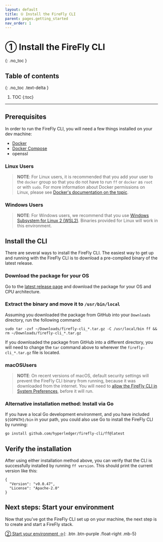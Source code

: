 ```yaml
---
layout: default
title: ① Install the FireFly CLI
parent: pages.getting_started
nav_order: 1
---
```


# ① Install the FireFly CLI

{: .no_toc }

## Table of contents

{: .no_toc .text-delta }

1. TOC
{:toc}

---

## Prerequisites

In order to run the FireFly CLI, you will need a few things installed on your dev machine:

- [Docker](https://www.docker.com/)
- [Docker Compose](https://docs.docker.com/compose/)
- openssl

### Linux Users

> **NOTE**: For Linux users, it is recommended that you add your user to the `docker` group so that you do not have to run `ff` or `docker` as `root` or with `sudo`. For more information about Docker permissions on Linux, please see [Docker's documentation on the topic](https://docs.docker.com/engine/install/linux-postinstall/).

### Windows Users

 > **NOTE**: For Windows users, we recommend that you use [Windows Subsystem for Linux 2 (WSL2)](https://docs.microsoft.com/en-us/windows/wsl/). Binaries provided for Linux will work in this environment.

## Install the CLI

There are several ways to install the FireFly CLI. The easiest way to get up and running with the FireFly CLI is to download a pre-compiled binary of the latest release.

### Download the package for your OS

Go to the [latest release page](https://github.com/hyperledger/firefly-cli/releases/latest) and download the package for your OS and CPU architecture.

### Extract the binary and move it to `/usr/bin/local`

Assuming you downloaded the package from GitHub into your `Downloads` directory, run the following command:

```
sudo tar -zxf ~/Downloads/firefly-cli_*.tar.gz -C /usr/local/bin ff && rm ~/Downloads/firefly-cli_*.tar.gz
```

If you downloaded the package from GitHub into a different directory, you will need to change the `tar` command above to wherever the `firefly-cli_*.tar.gz` file is located.

### macOSUsers

 > **NOTE**: On recent versions of macOS, default security settings will prevent the FireFly CLI binary from running, because it was downloaded from the internet. You will need to [allow the FireFly CLI in System Preferences](https://github.com/hyperledger/firefly-cli/blob/main/docs/mac_help.md), before it will run.

### Alternative installation method: Install via Go

If you have a local Go development environment, and you have included `${GOPATH}/bin` in your path, you could also use Go to install the FireFly CLI by running:

```sh
go install github.com/hyperledger/firefly-cli/ff@latest
```

## Verify the installation

After using either installation method above, you can verify that the CLI is successfully installed by running `ff version`. This should print the current version like this:

```
{
  "Version": "v0.0.47",
  "License": "Apache-2.0"
}
```

## Next steps: Start your environment

Now that you've got the FireFly CLI set up on your machine, the next step is to create and start a FireFly stack.

[② Start your environment →](setup_env.md){: .btn .btn-purple .float-right .mb-5}
